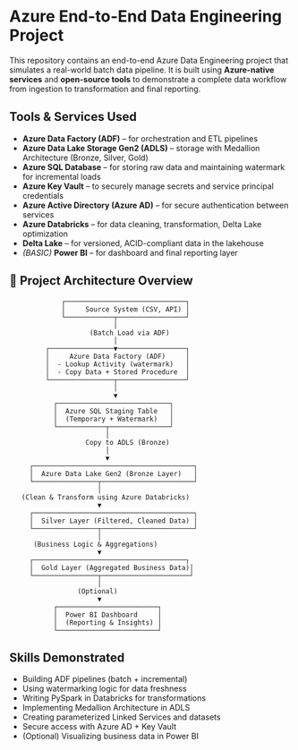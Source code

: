#  Azure End-to-End Data Engineering Project

This repository contains an end-to-end Azure Data Engineering project that simulates a real-world batch data pipeline. It is built using **Azure-native services** and **open-source tools** to demonstrate a complete data workflow from ingestion to transformation and final reporting.

##  Tools & Services Used

- **Azure Data Factory (ADF)** – for orchestration and ETL pipelines  
- **Azure Data Lake Storage Gen2 (ADLS)** – storage with Medallion Architecture (Bronze, Silver, Gold)  
- **Azure SQL Database** – for storing raw data and maintaining watermark for incremental loads  
- **Azure Key Vault** – to securely manage secrets and service principal credentials  
- **Azure Active Directory (Azure AD)** – for secure authentication between services  
- **Azure Databricks** – for data cleaning, transformation, Delta Lake optimization  
- **Delta Lake** – for versioned, ACID-compliant data in the lakehouse  
- *(BASIC)* **Power BI** – for dashboard and final reporting layer

## 📌 Project Architecture Overview

                 ┌──────────────────────────────┐
                 │     Source System (CSV, API) │
                 └────────────┬─────────────────┘
                              │
                        (Batch Load via ADF)
                              │
             ┌────────────────▼─────────────────┐
             │     Azure Data Factory (ADF)     │
             │  - Lookup Activity (watermark)   │
             │  - Copy Data + Stored Procedure  │
             └────────────────┬─────────────────┘
                              │
                              ▼
               ┌────────────────────────────┐
               │  Azure SQL Staging Table   │
               │  (Temporary + Watermark)   │
               └────────────┬───────────────┘
                            │
                       Copy to ADLS (Bronze)
                            │
                            ▼
         ┌────────────────────────────────────────┐
         │  Azure Data Lake Gen2 (Bronze Layer)   │
         └────────────────┬───────────────────────┘
                          │
       (Clean & Transform using Azure Databricks)
                          ▼
         ┌────────────────────────────────────────┐
         │  Silver Layer (Filtered, Cleaned Data) │
         └────────────────┬───────────────────────┘
                          │
          (Business Logic & Aggregations)
                          ▼
         ┌──────────────────────────────────────┐
         │  Gold Layer (Aggregated Business Data)│
         └────────────────┬──────────────────────┘
                          │
                     (Optional)
                          ▼
               ┌─────────────────────────┐
               │  Power BI Dashboard     │
               │  (Reporting & Insights) │
               └─────────────────────────┘

##  Skills Demonstrated

- Building ADF pipelines (batch + incremental)
- Using watermarking logic for data freshness
- Writing PySpark in Databricks for transformations
- Implementing Medallion Architecture in ADLS
- Creating parameterized Linked Services and datasets
- Secure access with Azure AD + Key Vault
- (Optional) Visualizing business data in Power BI


